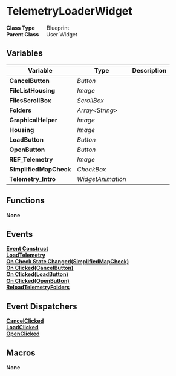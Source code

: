 # TelemetryLoaderWidget


**Class Type**&nbsp; &nbsp; &nbsp; &nbsp; Blueprint  
**Parent Class** &nbsp; &nbsp; User Widget  

## Variables
|Variable               |Type               |Description    |
|-----------------------|-------------------|---------------|
|**CancelButton**       |*Button*           ||
|**FileListHousing**    |*Image*            ||
|**FilesScrollBox**     |*ScrollBox*        ||
|**Folders**            |*Array\<String\>*  ||
|**GraphicalHelper**    |*Image*            ||
|**Housing**            |*Image*            ||
|**LoadButton**         |*Button*           ||
|**OpenButton**         |*Button*           ||
|**REF_Telemetry**      |*Image*            ||
|**SimplifiedMapCheck** |*CheckBox*         ||
|**Telemetry_Intro**    |*WidgetAnimation*  ||

## Functions
**None**

## Events
[**Event Construct**](../../Events/Construct_TelemetryLoaderWidget.md)  
[**LoadTelemetry**](../../Events/LoadTelemetry.md)  
[**On Check State Changed(SimplifiedMapCheck)**](../../Events/CheckStateChanged_SimplifiedMapCheck.md)  
[**On Clicked(CancelButton)**](../../Events/Clicked_CancelButton_TelemetryLoaderWidget.md)  
[**On Clicked(LoadButton)**](../../Events/Clicked_LoadButton.md)  
[**On Clicked(OpenButton)**](../../Events/Clicked_OpenButton.md)  
[**ReloadTelemetryFolders**](../../Events/ReloadTelemetryFolders.md)  

## Event Dispatchers
[**CancelClicked**](../../Dispatchers/CancelClicked.md)  
[**LoadClicked**](../../Dispatchers/LoadClicked.md)  
[**OpenClicked**](../../Dispatchers/OpenClicked.md)  

## Macros
**None**